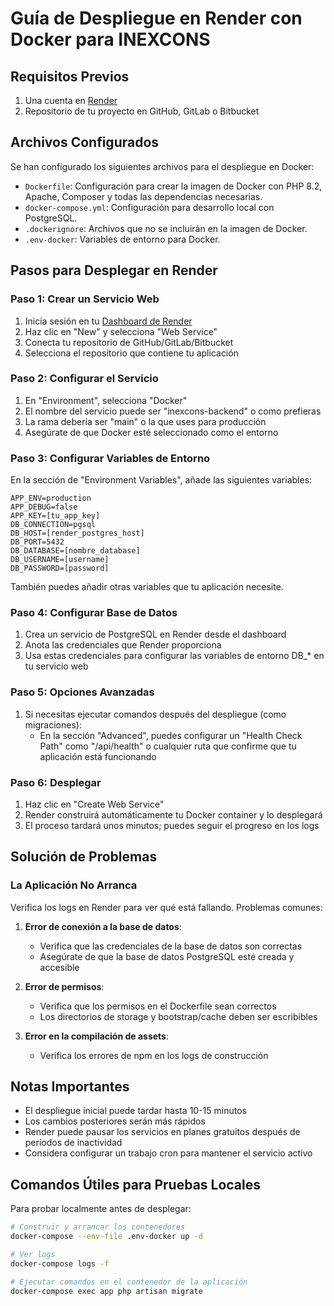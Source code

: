 # Guía de Despliegue en Render con Docker para INEXCONS

## Requisitos Previos

1. Una cuenta en [Render](https://render.com)
2. Repositorio de tu proyecto en GitHub, GitLab o Bitbucket

## Archivos Configurados

Se han configurado los siguientes archivos para el despliegue en Docker:

- `Dockerfile`: Configuración para crear la imagen de Docker con PHP 8.2, Apache, Composer y todas las dependencias necesarias.
- `docker-compose.yml`: Configuración para desarrollo local con PostgreSQL.
- `.dockerignore`: Archivos que no se incluirán en la imagen de Docker.
- `.env-docker`: Variables de entorno para Docker.

## Pasos para Desplegar en Render

### Paso 1: Crear un Servicio Web

1. Inicia sesión en tu [Dashboard de Render](https://dashboard.render.com)
2. Haz clic en "New" y selecciona "Web Service"
3. Conecta tu repositorio de GitHub/GitLab/Bitbucket
4. Selecciona el repositorio que contiene tu aplicación

### Paso 2: Configurar el Servicio

1. En "Environment", selecciona "Docker"
2. El nombre del servicio puede ser "inexcons-backend" o como prefieras
3. La rama debería ser "main" o la que uses para producción
4. Asegúrate de que Docker esté seleccionado como el entorno

### Paso 3: Configurar Variables de Entorno

En la sección de "Environment Variables", añade las siguientes variables:

```
APP_ENV=production
APP_DEBUG=false
APP_KEY=[tu_app_key]
DB_CONNECTION=pgsql
DB_HOST=[render_postgres_host]
DB_PORT=5432
DB_DATABASE=[nombre_database]
DB_USERNAME=[username]
DB_PASSWORD=[password]
```

También puedes añadir otras variables que tu aplicación necesite.

### Paso 4: Configurar Base de Datos

1. Crea un servicio de PostgreSQL en Render desde el dashboard
2. Anota las credenciales que Render proporciona
3. Usa estas credenciales para configurar las variables de entorno DB\_\* en tu servicio web

### Paso 5: Opciones Avanzadas

1. Si necesitas ejecutar comandos después del despliegue (como migraciones):
   - En la sección "Advanced", puedes configurar un "Health Check Path" como "/api/health" o cualquier ruta que confirme que tu aplicación está funcionando

### Paso 6: Desplegar

1. Haz clic en "Create Web Service"
2. Render construirá automáticamente tu Docker container y lo desplegará
3. El proceso tardará unos minutos; puedes seguir el progreso en los logs

## Solución de Problemas

### La Aplicación No Arranca

Verifica los logs en Render para ver qué está fallando. Problemas comunes:

1. **Error de conexión a la base de datos**:

   - Verifica que las credenciales de la base de datos son correctas
   - Asegúrate de que la base de datos PostgreSQL esté creada y accesible

2. **Error de permisos**:

   - Verifica que los permisos en el Dockerfile sean correctos
   - Los directorios de storage y bootstrap/cache deben ser escribibles

3. **Error en la compilación de assets**:
   - Verifica los errores de npm en los logs de construcción

## Notas Importantes

- El despliegue inicial puede tardar hasta 10-15 minutos
- Los cambios posteriores serán más rápidos
- Render puede pausar los servicios en planes gratuitos después de períodos de inactividad
- Considera configurar un trabajo cron para mantener el servicio activo

## Comandos Útiles para Pruebas Locales

Para probar localmente antes de desplegar:

```bash
# Construir y arrancar los contenedores
docker-compose --env-file .env-docker up -d

# Ver logs
docker-compose logs -f

# Ejecutar comandos en el contenedor de la aplicación
docker-compose exec app php artisan migrate
```
